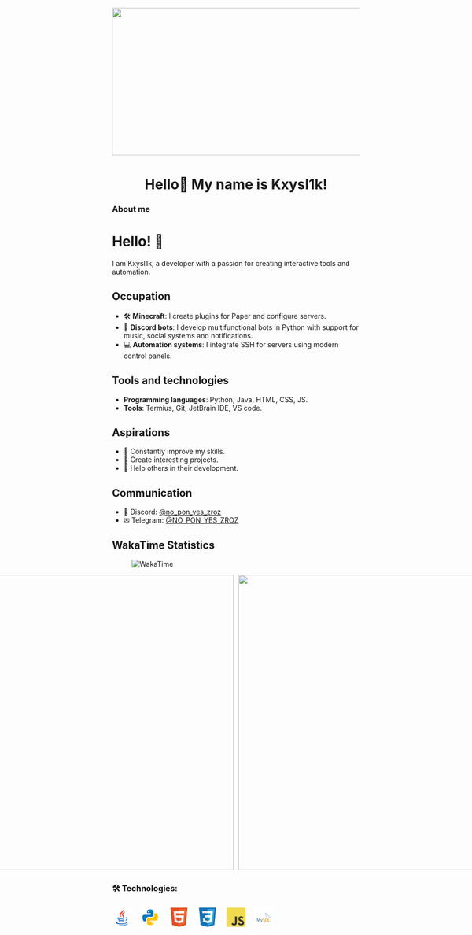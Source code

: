 <br clear="both">

<div align="center">
  <img height="300" width="600" src="https://user-images.githubusercontent.com/74038190/225813708-98b745f2-7d22-48cf-9150-083f1b00d6c9.gif"  />
</div>

###

<h1 align="center">Hello👋 My name is Kxysl1k!</h1>

###

<h3 align="left">About me</h3>

###

# Hello! 👋

I am Kxysl1k, a developer with a passion for creating interactive tools and automation.

## Occupation
- 🛠 **Minecraft**: I create plugins for Paper and configure servers.
- 🤖 **Discord bots**: I develop multifunctional bots in Python with support for music, social systems and notifications.
- 💻 **Automation systems**: I integrate SSH for servers using modern control panels.

## Tools and technologies
- **Programming languages**: Python, Java, HTML, CSS, JS.
- **Tools**: Termius, Git, JetBrain IDE, VS code.

## Aspirations
- 🌟 Constantly improve my skills.
- 🔧 Create interesting projects.
- 🙏 Help others in their development.

## Communication
- 💬 Discord: [@no_pon_yes_zroz](https://discord.com/users/836647735809146930)
- ✉ Telegram: [@NO_PON_YES_ZROZ](https://discord.com/users/836647735809146930)

## WakaTime Statistics
<p align="center">
  <figure>
    <img src="https://wakatime.com/share/@Kxysl1k/984613e9-2b74-4d71-a75d-0fb81497768d.svg" alt="WakaTime">
  </figure>
</p>
<div style="display: flex; justify-content: center; align-items: center; gap: 10px;">
  <figure style="margin: 0;">
    <img src="https://wakatime.com/share/@Kxysl1k/525d2038-d362-4a3b-974b-005bae1f06b1.svg" style="width: 600px; height: 600px; object-fit: contain;">
  </figure>
  <figure style="margin: 0;">
    <img src="https://wakatime.com/share/@Kxysl1k/293b5cf4-8b1d-4132-b5fb-34f391fb8804.svg" style="width: 600px; height: 600px; object-fit: contain;">
  </figure>
</div>

<h3 align="left">🛠 Technologies:</h3>

###

<div align="left">
  <img src="./assets/java.svg" height="40" alt="python logo"  />
  <img width="10" />
  <img src="./assets/python.svg" height="40" alt="python logo"  />
  <img width="10" />
  <img src="./assets/html5.svg" height="40" alt="html5 logo"  />
  <img width="10" />
  <img src="./assets/css3.svg" height="40" alt="css3 logo"  />
  <img width="10" />
  <img src="./assets/javascript.svg" height="40" alt="javascript logo"  />
  <img width="10" />
  <img src="./assets/mysql-logo-svgrepo-com.svg" height="40" alt="javascript logo"  />
  <img width="10" />
</div>

###
